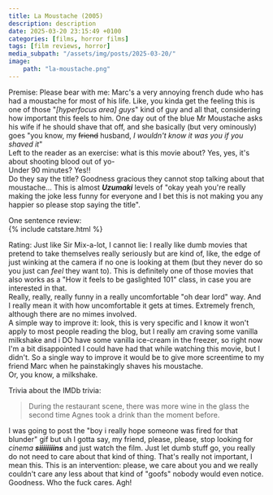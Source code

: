 ```yaml
---
title: La Moustache (2005)
description: description
date: 2025-03-20 23:15:49 +0100
categories: [films, horror films]
tags: [film reviews, horror]
media_subpath: "/assets/img/posts/2025-03-20/"
image:
    path: "la-moustache.png"
---
```

<span class="reviewsection">Premise:</span> Please bear with me: Marc's a very annoying french dude who has had a moustache for most of his life. Like, you kinda get the feeling this is one of those "*[hyperfocus area] guys*" kind of guy and all that, considering how important this feels to him. One day out of the blue Mr Moustache asks his wife if he should shave that off, and she basically (but very ominously) goes "you know, my ~~friend~~ husband, *I wouldn't know it was you if you shaved it*"<br/>Left to the reader as an exercise: what is this movie about? Yes, yes, it's about shooting blood out of yo-<br/>
<span class="reviewsection">Under 90 minutes?</span> Yes!!<br/>
<span class="reviewsection">Do they say the title?</span> Goodness gracious they cannot stop talking about that moustache... This is almost ***Uzumaki*** levels of "okay yeah you're really making the joke less funny for everyone and I bet this is not making you any happier so please stop saying the title".

<span class="reviewsection">One sentence review:</span><br/>
{% include catstare.html %}

<span class="reviewsection">Rating:</span> Just like Sir Mix-a-lot, I cannot lie: I really like dumb movies that pretend to take themselves really seriously but are kind of, like, the edge of just winking at the camera if no one is looking at them (but they never do so you just can *feel* they want to). This is definitely one of those movies that also works as a "How it feels to be gaslighted 101" class, in case you are interested in that.<br/>Really, really, really funny in a really uncomfortable "oh dear lord" way. And I really mean it with how uncomfortable it gets at times. Extremely french, although there are no mimes involved.<br/>
<span class="reviewsection">A simple way to improve it:</span> look, this is very specific and I know it won't apply to most people reading the blog, but I really am craving some vanilla milkshake and i DO have some vanilla ice-cream in the freezer, so right now I'm a bit disappointed I could have had that while watching this movie, but I didn't. So a single way to improve it would be to give more screentime to my friend Marc when he painstakingly shaves his moustache.<br/>Or, you know, a milkshake.

<span class="reviewsection">Trivia about the IMDb trivia:</span>
> During the restaurant scene, there was more wine in the glass the second time Agnes took a drink than the moment before.

I was going to post the "boy i really hope someone was fired for that blunder" gif but uh I gotta say, my friend, please, please, stop looking for *cinema **siiiiiiiins*** and just watch the film. Just let dumb stuff go, you really do not need to care about that kind of thing. That's really not important, I mean this. This is an intervention: please, we care about you and we really couldn't care any less about that kind of "goofs" nobody would even notice. Goodness. Who the fuck cares. Agh!